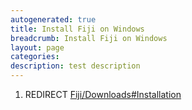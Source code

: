 ```yaml
---
autogenerated: true
title: Install Fiji on Windows
breadcrumb: Install Fiji on Windows
layout: page
categories: 
description: test description
---
```


1.  REDIRECT [Fiji/Downloads\#Installation](Fiji/Downloads#Installation)
